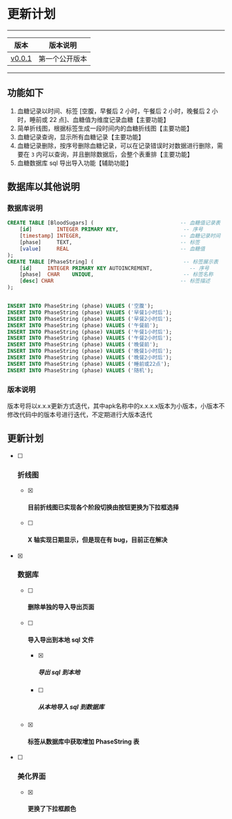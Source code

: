 # 更新计划

***

| 版本                                                         | 版本说明       |
| ------------------------------------------------------------ | -------------- |
| [v0.0.1](https://github.com/yw1573/TRed/releases/tag/v0.0.1) | 第一个公开版本 |

***

## 功能如下

1. 血糖记录以时间、标签 [空腹，早餐后 2 小时，午餐后 2 小时，晚餐后 2 小时，睡前或 22 点]、血糖值为维度记录血糖【主要功能】
2. 简单折线图，根据标签生成一段时间内的血糖折线图【主要功能】
3. 血糖记录查询，显示所有血糖记录【主要功能】
4. 血糖记录删除，按序号删除血糖记录，可以在记录错误时对数据进行删除，需要在 `3` 内可以查询，并且删除数据后，会整个表重排【主要功能】
5. 血糖数据库 sql 导出导入功能【辅助功能】



## 数据库以其他说明

### 数据库说明

```sql
CREATE TABLE [BloodSugars] ( 							-- 血糖值记录表
    [id]        INTEGER PRIMARY KEY, 					 -- 序号
    [timestamp] INTEGER,								-- 血糖记录时间
    [phase]     TEXT,									-- 标签
    [value]     REAL 									-- 血糖值
);
CREATE TABLE [PhaseString] ( 							 -- 标签展示表
    [id]     INTEGER PRIMARY KEY AUTOINCREMENT,	 		   -- 序号
    [phase]  CHAR    UNIQUE,				   		   	 -- 标签名称
    [desc] CHAR 									    -- 标签描述
);


INSERT INTO PhaseString (phase) VALUES ('空腹');
INSERT INTO PhaseString (phase) VALUES ('早餐1小时后');
INSERT INTO PhaseString (phase) VALUES ('早餐2小时后');
INSERT INTO PhaseString (phase) VALUES ('午餐前');
INSERT INTO PhaseString (phase) VALUES ('午餐1小时后');
INSERT INTO PhaseString (phase) VALUES ('午餐2小时后');
INSERT INTO PhaseString (phase) VALUES ('晚餐前');
INSERT INTO PhaseString (phase) VALUES ('晚餐1小时后');
INSERT INTO PhaseString (phase) VALUES ('晚餐2小时后');
INSERT INTO PhaseString (phase) VALUES ('睡前或22点');
INSERT INTO PhaseString (phase) VALUES ('随机');
```

### 版本说明

版本号将以x.x.x更新方式迭代，其中apk名称中的x.x.x.x版本为小版本，小版本不修改代码中的版本号进行迭代，不定期进行大版本迭代



## 更新计划

* [ ] ### 折线图

    * [x] #### 目前折线图已实现各个阶段切换由按钮更换为下拉框选择
    * [ ] #### X 轴实现日期显示，但是现在有 bug，目前正在解决

* [x] ### 数据库

    * [ ] #### 删除单独的导入导出页面

    * [ ] #### 导入导出到本地 sql 文件

        * [x] ##### 导出 sql 到本地
        * [ ] ##### 从本地导入 sql 到数据库

    * [x] #### 标签从数据库中获取增加 PhaseString 表

* [ ] ### 美化界面

  * [x] #### 更换了下拉框颜色
  
    
    
    

